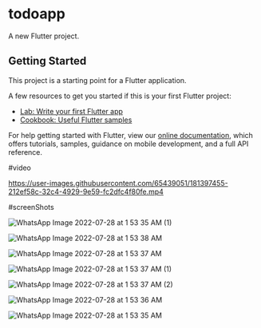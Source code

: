 # todoapp

A new Flutter project.

## Getting Started

This project is a starting point for a Flutter application.


A few resources to get you started if this is your first Flutter project:

- [Lab: Write your first Flutter app](https://flutter.dev/docs/get-started/codelab)
- [Cookbook: Useful Flutter samples](https://flutter.dev/docs/cookbook)

For help getting started with Flutter, view our
[online documentation](https://flutter.dev/docs), which offers tutorials,
samples, guidance on mobile development, and a full API reference.

#video

https://user-images.githubusercontent.com/65439051/181397455-212ef58c-32c4-4929-9e59-fc2dfc4f80fe.mp4

#screenShots

![WhatsApp Image 2022-07-28 at 1 53 35 AM (1)](https://user-images.githubusercontent.com/65439051/181397230-9132f321-3f47-4018-a662-1333ce054d29.jpeg)

![WhatsApp Image 2022-07-28 at 1 53 38 AM](https://user-images.githubusercontent.com/65439051/181397238-e5b2f161-be12-434f-a18a-d9bab34d5418.jpeg)

![WhatsApp Image 2022-07-28 at 1 53 37 AM](https://user-images.githubusercontent.com/65439051/181397258-aa432fb8-0a0b-4a7b-8eda-7163136d9ff3.jpeg)

![WhatsApp Image 2022-07-28 at 1 53 37 AM (1)](https://user-images.githubusercontent.com/65439051/181397286-c3f34f46-e525-46fa-8e46-f0d6af8e279e.jpeg)

![WhatsApp Image 2022-07-28 at 1 53 37 AM (2)](https://user-images.githubusercontent.com/65439051/181398728-e43c6b71-050e-400f-bc1d-42577f41ae0f.jpeg)


![WhatsApp Image 2022-07-28 at 1 53 36 AM](https://user-images.githubusercontent.com/65439051/181397301-f5bbe36a-368f-4f19-bb3c-6756d485b285.jpeg)

![WhatsApp Image 2022-07-28 at 1 53 35 AM](https://user-images.githubusercontent.com/65439051/181397315-adc8cae8-424b-46ca-865d-a85980449684.jpeg)































